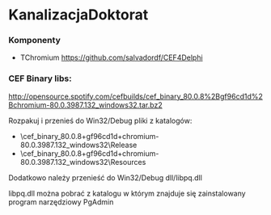 # KanalizacjaDoktorat

### Komponenty
* TChromium https://github.com/salvadordf/CEF4Delphi

### CEF Binary libs:

http://opensource.spotify.com/cefbuilds/cef_binary_80.0.8%2Bgf96cd1d%2Bchromium-80.0.3987.132_windows32.tar.bz2

Rozpakuj i przenieś do Win32/Debug pliki z katalogów:

* \cef_binary_80.0.8+gf96cd1d+chromium-80.0.3987.132_windows32\Release
* \cef_binary_80.0.8+gf96cd1d+chromium-80.0.3987.132_windows32\Resources

Dodatkowo należy przenieść do Win32/Debug  dll/libpq.dll

libpq.dll można pobrać z katalogu w którym znajduje się zainstalowany program narzędziowy PgAdmin
